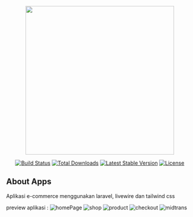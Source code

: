 <p align="center"><a href="https://laravel.com" target="_blank"><img src="https://raw.githubusercontent.com/laravel/art/master/logo-lockup/5%20SVG/2%20CMYK/1%20Full%20Color/laravel-logolockup-cmyk-red.svg" width="400"></a></p>

<p align="center">
<a href="https://travis-ci.org/laravel/framework"><img src="https://travis-ci.org/laravel/framework.svg" alt="Build Status"></a>
<a href="https://packagist.org/packages/laravel/framework"><img src="https://img.shields.io/packagist/dt/laravel/framework" alt="Total Downloads"></a>
<a href="https://packagist.org/packages/laravel/framework"><img src="https://img.shields.io/packagist/v/laravel/framework" alt="Latest Stable Version"></a>
<a href="https://packagist.org/packages/laravel/framework"><img src="https://img.shields.io/packagist/l/laravel/framework" alt="License"></a>
</p>

## About Apps

Aplikasi e-commerce menggunakan laravel, livewire dan tailwind css

preview aplikasi :
![homePage](https://user-images.githubusercontent.com/53371010/185799589-09fee865-8c4a-41b0-b451-b91da7b8c47d.png)
![shop](https://user-images.githubusercontent.com/53371010/185799632-f3e6b236-70dd-4b8d-81d3-6b823aa63c66.png)
![product](https://user-images.githubusercontent.com/53371010/185799634-0485cc04-c199-4907-bf92-cbceb3a1a3aa.png)
![checkout](https://user-images.githubusercontent.com/53371010/185799636-618ce6e6-5037-44ec-a416-50e982d93c07.png)
![midtrans](https://user-images.githubusercontent.com/53371010/185799640-ef89edbe-6d0d-439c-90b3-f7d05f52b50c.png)
